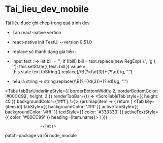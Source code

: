 # Tai_lieu_dev_mobile
Tài liệu được ghi chép trong quá trình dev
- Tạo react-native vertion
+ react-native init TestUI  --version 0.51.0
- replace só thành dạng giá tiền :
+ input text  : =>    let bill = '';
            if (!bill) bill = text.replace(new RegExp('\\.', 'g'), '');
            this.setState({ text: bill })
value = this.state.text.toString().replace(/\B(?=(\d{3})+(?!\d))/g, ".")

+ nếu là string  => string.replace(/\B(?=(\d{3})+(?!\d))/g, ".")


<Tabs tabBarUnderlineStyle={{ borderBottomWidth: 2, borderBottomColor: '#00CC99', height: 2 }} renderTabBar={() => <ScrollableTab style={{ height: 40 }} backgroundColor={'#fff'} />}>
                        {arr.map(item => {
                            return (
                                <Tab key={item.id} tabStyle={{ backgroundColor: '#fff' }} activeTabStyle={{ backgroundColor: '#fff' }} textStyle={{ color: '#333333' }} activeTextStyle={{ color: '#00CC99' }} heading={item.name}>
                                    <ListPromotion />
                                </Tab>
                            )
                        })}

                    </Tabs>
patch-package vá lỗi node_module
